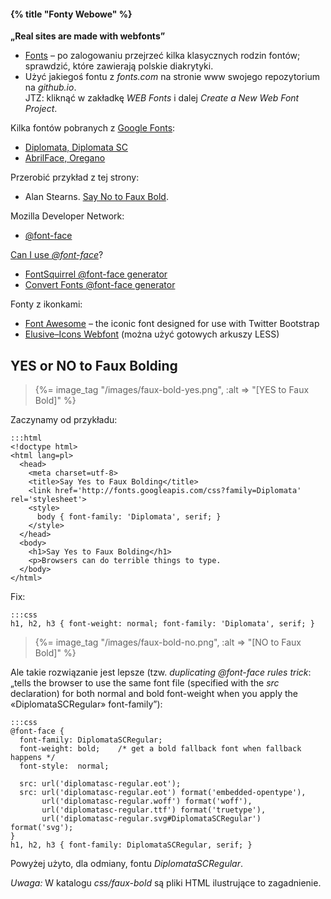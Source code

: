 #### {% title "Fonty Webowe" %}

**„Real sites are made with webfonts”**

* [Fonts](http://www.fonts.com/) – po zalogowaniu
  przejrzeć kilka klasycznych rodzin fontów;
  sprawdzić, które zawierają polskie diakrytyki.
* Użyć jakiegoś fontu z *fonts.com* na stronie www swojego
  repozytorium na *github.io*.<br>
  JTZ: kliknąć w zakładkę *WEB Fonts* i dalej
  *Create a New Web Font Project*.

Kilka fontów pobranych z [Google Fonts](http://www.google.com/fonts/):

* [Diplomata, Diplomata SC](https://dl.dropboxusercontent.com/u/634385/diplomata-fonts.zip)
* [AbrilFace, Oregano](https://dl.dropboxusercontent.com/u/634385/web-fonts.zip)

Przerobić przykład z tej strony:

* Alan Stearns. [Say No to Faux Bold](http://www.alistapart.com/articles/say-no-to-faux-bold/).

Mozilla Developer Network:

* [@font-face](https://developer.mozilla.org/pl/docs/CSS/@font-face)

[Can I use *@font-face*](http://caniuse.com/#search=@font-face)?

* [FontSquirrel @font-face generator](http://www.fontsquirrel.com/tools/webfont-generator)
* [Convert Fonts @font-face generator](http://convertfonts.com/)

Fonty z ikonkami:

* [Font Awesome](http://fortawesome.github.com/Font-Awesome/) –
  the iconic font designed for use with Twitter Bootstrap
* [Elusive–Icons Webfont](http://shoestrap.org/downloads/elusive-icons-webfont/)
  (można użyć gotowych arkuszy LESS)


## YES or NO to Faux Bolding

<blockquote>
 {%= image_tag "/images/faux-bold-yes.png", :alt => "[YES to Faux Bold]" %}
</blockquote>

Zaczynamy od przykładu:

    :::html
    <!doctype html>
    <html lang=pl>
      <head>
        <meta charset=utf-8>
        <title>Say Yes to Faux Bolding</title>
        <link href='http://fonts.googleapis.com/css?family=Diplomata' rel='stylesheet'>
        <style>
          body { font-family: 'Diplomata', serif; }
        </style>
      </head>
      <body>
        <h1>Say Yes to Faux Bolding</h1>
        <p>Browsers can do terrible things to type.
      </body>
    </html>

Fix:

    :::css
    h1, h2, h3 { font-weight: normal; font-family: 'Diplomata', serif; }

<blockquote>
 {%= image_tag "/images/faux-bold-no.png", :alt => "[NO to Faux Bold]" %}
</blockquote>

Ale takie rozwiązanie jest lepsze
(tzw. *duplicating @font-face rules trick*: „tells the browser to use the same
font file (specified with the *src* declaration) for both normal and bold font-weight
when you apply the «DiplomataSCRegular» font-family”):

    :::css
    @font-face {
      font-family: DiplomataSCRegular;
      font-weight: bold;    /* get a bold fallback font when fallback happens */
      font-style:  normal;

      src: url('diplomatasc-regular.eot');
      src: url('diplomatasc-regular.eot') format('embedded-opentype'),
           url('diplomatasc-regular.woff') format('woff'),
           url('diplomatasc-regular.ttf') format('truetype'),
           url('diplomatasc-regular.svg#DiplomataSCRegular') format('svg');
    }
    h1, h2, h3 { font-family: DiplomataSCRegular, serif; }

Powyżej użyto, dla odmiany, fontu *DiplomataSCRegular*.

*Uwaga:* W katalogu *css/faux-bold* są pliki HTML ilustrujące to
zagadnienie.
